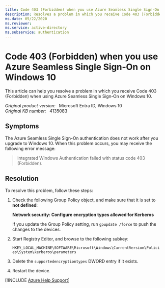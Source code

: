 ```yaml
---
title: Code 403 (Forbidden) when you use Azure Seamless Single Sign-On on Windows 10
description: Resolves a problem in which you receive Code 403 (Forbidden) when you use Azure Seamless Single Sign-On on Windows 10.
ms.date: 05/22/2020
ms.reviewer: 
ms.service: active-directory
ms.subservice: authentication
---
```

# Code 403 (Forbidden) when you use Azure Seamless Single Sign-On on Windows 10

This article can help you resolve a problem in which you receive Code 403 (Forbidden) when using Azure Seamless Single Sign-On on Windows 10.

_Original product version:_ &nbsp; Microsoft Entra ID, Windows 10  
_Original KB number:_ &nbsp; 4135083

## Symptoms

The Azure Seamless Single Sign-On authentication does not work after you upgrade to Windows 10. When this problem occurs, you may receive the following error message:

> Integrated Windows Authentication failed with status code 403 (Forbidden).

## Resolution

To resolve this problem, follow these steps:

1. Check the following Group Policy object, and make sure that it is set to **not defined**:

    **Network security: Configure encryption types allowed for Kerberos**  

    If you update the Group Policy setting, run `gpupdate /force` to push the changes to the devices.
2. Start Registry Editor, and browse to the following subkey:

    `HKEY_LOCAL_MACHINE\SOFTWARE\Microsoft\Windows\CurrentVersion\Policies\System\kerberos\parameters`
3. Delete the `supportedencryptiontypes` DWORD entry if it exists.
4. Restart the device.

[!INCLUDE [Azure Help Support](../../../includes/azure-help-support.md)]
